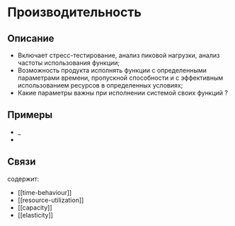 
# Производительность
## Описание
- Включает стресс-тестирование, анализ пиковой нагрузки, анализ частоты использования функции;
- Возможность продукта исполнять функции с определенными параметрами времени, пропускной способности и с эффективным использованием ресурсов в определенных условиях;
- Какие параметры важны при исполнении системой своих функций ?
## Примеры
- _
- 
## Связи
содержит:
- [[time-behaviour]]
- [[resource-utilization]]
- [[capacity]]
- [[elasticity]]